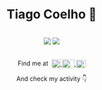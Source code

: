 <h1 align="center">Tiago Coelho &#x1f407;</h1>
<br>

<div align="center">
  <picture>
    <source 
      srcset="https://github-readme-stats.vercel.app/api?username=tcoelhoua&show_icons=true&include_all_commits=true&count_private=true&theme=dark"
      media="(prefers-color-scheme: dark)"
    />
    <img src="https://github-readme-stats.vercel.app/api?username=tcoelhoua&show_icons=true&include_all_commits=true&count_private=true" />
  </picture>

  <picture height="150em">
    <source 
      srcset="https://github-readme-stats.vercel.app/api/top-langs/?username=tcoelhoua&amp;layout=compact&amp;langs_count=8&theme=dark&hide=css,html"
      media="(prefers-color-scheme: dark)"
    />
    <img src="https://github-readme-stats.vercel.app/api/top-langs/?username=tcoelhoua&layout=compact&langs_count=8" />
  </picture>
</div>
  
<div align="center">
  <br>
  
  Find me at&nbsp;
  <a href="https://www.instagram.com/tiagocoelho17._">
    <img align="center" alt="Instagram" height="20" width="20" src="https://upload.wikimedia.org/wikipedia/commons/9/95/Instagram_logo_2022.svg">
  </a>
  <a href="https://www.twitter.com/tiagocoelho17_">
    <img align="center" alt="Twitter" height="20" width="28" src="https://upload.wikimedia.org/wikipedia/commons/6/6f/Logo_of_Twitter.svg">
  </a>
  <a href="https://www.discord.com/users/330461028485693441">
    <img align="center" alt="Discord" height="18" width="22" src="https://assets-global.website-files.com/6257adef93867e50d84d30e2/636e0a69f118df70ad7828d4_icon_clyde_blurple_RGB.svg">
  </a>
  
  And check my activity &#128071;
</div>
